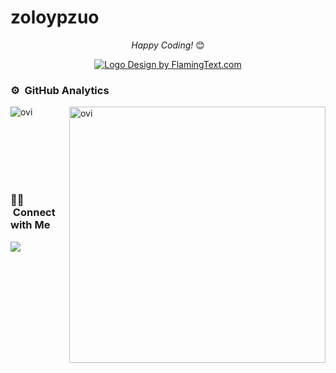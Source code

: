 # zoloypzuo
 
<div align="center">

<i>Happy Coding!</i> 😊
 
<a target="_top" href="https://flamingtext.com/" ><img src="https://blog.flamingtext.com/blog/2021/12/10/flamingtext_com_1639115962_727159265.png" border="0" alt="Logo Design by FlamingText.com" title="Logo Design by FlamingText.com"></a>

</div>

### ⚙️ &nbsp;GitHub Analytics

<p>
<img align="left" src="https://github-readme-stats.vercel.app/api/top-langs?username=OvinduWijethunge&show_icons=tru
e&locale=en&layout=compact&theme=chartreuse-dark" alt="ovi" /></p>
<p>&nbsp;<img align="right" src="https:
//github-readme-stats.vercel.app/api?username=zoloypzuo&show_icons=true&locale=en&theme=chartreuse-dark" alt="ovi" width="410" /></p>
<br><br><br><br><br>


### 🤝🏻 &nbsp;Connect with Me

<p align="left">
<a href="https://www.zhihu.com/people/zoloypzuo"><img src="https://img.shields.io/static/v1?style=for-the-badge&message=Zhihu&color=0084FF&logo=Zhihu&logoColor=FFFFFF&label="/></a>
</p>

